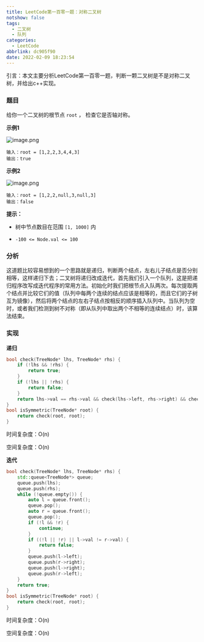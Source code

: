 ```yaml
---
title: LeetCode第一百零一题：对称二叉树
notshow: false
tags:
  - 二叉树
  - 队列
categories:
  - LeetCode
abbrlink: dc905f90
date: 2022-02-09 18:23:54
---
```


引言：本文主要分析LeetCode第一百零一题，判断一颗二叉树是不是对称二叉树，并给出c++实现。

<!--more-->

### 题目

给你一个二叉树的根节点 `root` ， 检查它是否轴对称。

**示例1**

![image.png](https://s2.loli.net/2022/02/09/PZ82L4cjJNe5vqE.png)

```
输入：root = [1,2,2,3,4,4,3]
输出：true
```

**示例2**

![image.png](https://s2.loli.net/2022/02/09/CW9zMkq8h3xZGYD.png)



```
输入：root = [1,2,2,null,3,null,3]
输出：false
```

**提示：**

- 树中节点数目在范围 `[1, 1000]` 内

- `-100 <= Node.val <= 100`



### 分析

这道题比较容易想到的一个思路就是递归，判断两个结点，左右儿子结点是否分别相等，这样递归下去；二叉树将递归改成迭代，首先我们引入一个队列，这是把递归程序改写成迭代程序的常用方法。初始化时我们把根节点入队两次。每次提取两个结点并比较它们的值（队列中每两个连续的结点应该是相等的，而且它们的子树互为镜像），然后将两个结点的左右子结点按相反的顺序插入队列中。当队列为空时，或者我们检测到树不对称（即从队列中取出两个不相等的连续结点）时，该算法结束。



### 实现

**递归**

```c++
bool check(TreeNode* lhs, TreeNode* rhs) {
    if (!lhs && !rhs) {
        return true;
    }
    if (!lhs || !rhs) {
        return false;
    }
    return lhs->val == rhs->val && check(lhs->left, rhs->right) && check(lhs->right, rhs->left);
}
bool isSymmetric(TreeNode* root) {
	return check(root, root);
}
```

时间复杂度：O(n)

空间复杂度：O(n)



**迭代**

```c++
bool check(TreeNode* lhs, TreeNode* rhs) {
    std::queue<TreeNode*> queue;
    queue.push(lhs);
    queue.push(rhs);
    while (!queue.empty()) {
        auto l = queue.front();
        queue.pop();
        auto r = queue.front();
        queue.pop();
        if (!l && !r) {
            continue;
        } 
        if ((!l || !r) || l->val != r->val) {
            return false;
        } 
        queue.push(l->left);
        queue.push(r->right);
        queue.push(l->right);
        queue.push(r->left);
    }
    return true;
}
bool isSymmetric(TreeNode* root) {
    return check(root, root);
}
```

时间复杂度：O(n)

空间复杂度：O(n)